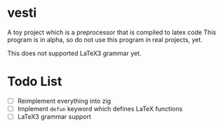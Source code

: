 # vesti

A toy project which is a preprocessor that is compiled to latex code
This program is in alpha, so do not use this program in real projects, yet.

This does not supported LaTeX3 grammar yet.

# Todo List

- [ ] Reimplement everything into zig
- [ ] Implement `defun` keyword which defines LaTeX functions
- [ ] LaTeX3 grammar support
